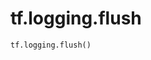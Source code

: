 <div itemscope itemtype="http://developers.google.com/ReferenceObject">
<meta itemprop="name" content="tf.logging.flush" />
<meta itemprop="path" content="Stable" />
</div>

# tf.logging.flush

``` python
tf.logging.flush()
```

